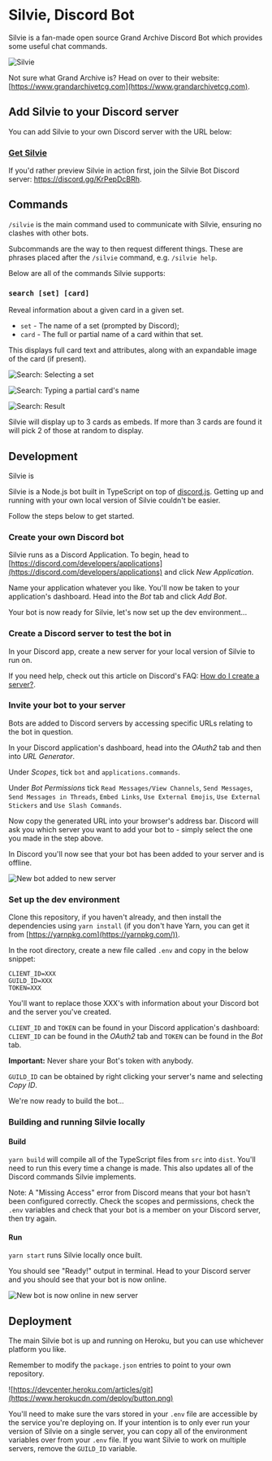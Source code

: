 # Silvie, Discord Bot

Silvie is a fan-made open source Grand Archive Discord Bot which provides some useful chat commands.

![Silvie](https://i.imgur.com/mmf3DMR.png)

Not sure what Grand Archive is? Head on over to their website: [https://www.grandarchivetcg.com](https://www.grandarchivetcg.com).

## Add Silvie to your Discord server

You can add Silvie to your own Discord server with the URL below:

### **[Get Silvie](https://discord.com/oauth2/authorize?client_id=930856109189767188&permissions=414464609280&scope=bot%20applications.commands)**

If you'd rather preview Silvie in action first, join the Silvie Bot Discord server: https://discord.gg/KrPepDcBRh.

## Commands

`/silvie` is the main command used to communicate with Silvie, ensuring no clashes with other bots.

Subcommands are the way to then request different things. These are phrases placed after the `/silvie` command, e.g. `/silvie help`.

Below are all of the commands Silvie supports:

### `search [set] [card]`

Reveal information about a given card in a given set.

- `set` - The name of a set (prompted by Discord);
- `card` - The full or partial name of a card within that set.

This displays full card text and attributes, along with an expandable image of the card (if present).

![Search: Selecting a set](https://i.imgur.com/LEDPefF.png)

![Search: Typing a partial card's name](https://i.imgur.com/5ITdgIa.png)

![Search: Result](https://i.imgur.com/cKGRjPF.png)

Silvie will display up to 3 cards as embeds. If more than 3 cards are found it will pick 2 of those at random to display.

## Development

Silvie is 

Silvie is a Node.js bot built in TypeScript on top of [discord.js](https://discord.js.org). Getting up and running with your own local version of Silvie couldn't be easier.

Follow the steps below to get started.

### Create your own Discord bot

Silvie runs as a Discord Application. To begin, head to [https://discord.com/developers/applications](https://discord.com/developers/applications) and click _New Application_.

Name your application whatever you like. You'll now be taken to your application's dashboard. Head into the _Bot_ tab and click _Add Bot_.

Your bot is now ready for Silvie, let's now set up the dev environment...

### Create a Discord server to test the bot in

In your Discord app, create a new server for your local version of Silvie to run on.

If you need help, check out this article on Discord's FAQ: [How do I create a server?](https://support.discord.com/hc/en-us/articles/204849977-How-do-I-create-a-server-).

### Invite your bot to your server

Bots are added to Discord servers by accessing specific URLs relating to the bot in question.

In your Discord application's dashboard, head into the _OAuth2_ tab and then into _URL Generator_.

Under _Scopes_, tick `bot` and `applications.commands`.

Under _Bot Permissions_ tick `Read Messages/View Channels`, `Send Messages`, `Send Messages in Threads`, `Embed Links`, `Use External Emojis`, `Use External Stickers` and `Use Slash Commands`.

Now copy the generated URL into your browser's address bar. Discord will ask you which server you want to add your bot to - simply select the one you made in the step above.

In Discord you'll now see that your bot has been added to your server and is offline.

![New bot added to new server](https://i.imgur.com/Oa6TUpx.png)

### Set up the dev environment

Clone this repository, if you haven't already, and then install the dependencies using `yarn install` (if you don't have Yarn, you can get it from [https://yarnpkg.com](https://yarnpkg.com/)).

In the root directory, create a new file called `.env` and copy in the below snippet:

```
CLIENT_ID=XXX
GUILD_ID=XXX
TOKEN=XXX
```

You'll want to replace those XXX's with information about your Discord bot and the server you've created.

`CLIENT_ID` and `TOKEN` can be found in your Discord application's dashboard: `CLIENT_ID` can be found in the _OAuth2_ tab and `TOKEN` can be found in the _Bot_ tab.

**Important:** Never share your Bot's token with anybody.

`GUILD_ID` can be obtained by right clicking your server's name and selecting _Copy ID_.

We're now ready to build the bot...

### Building and running Silvie locally

#### Build

`yarn build` will compile all of the TypeScript files from `src` into `dist`. You'll need to run this every time a change is made. This also updates all of the Discord commands Silvie implements.

Note: A "Missing Access" error from Discord means that your bot hasn't been configured correctly. Check the scopes and permissions, check the `.env` variables and check that your bot is a member on your Discord server, then try again.

#### Run

`yarn start` runs Silvie locally once built.

You should see "Ready!" output in terminal. Head to your Discord server and you should see that your bot is now online.

![New bot is now online in new server](https://i.imgur.com/5K5ZItS.png)

## Deployment

The main Silvie bot is up and running on Heroku, but you can use whichever platform you like.

Remember to modify the `package.json` entries to point to your own repository.

![https://devcenter.heroku.com/articles/git](https://www.herokucdn.com/deploy/button.png)

You'll need to make sure the vars stored in your `.env` file are accessible by the service you're deploying on. If your intention is to only ever run your version of Silvie on a single server, you can copy all of the environment variables over from your `.env` file. If you want Silvie to work on multiple servers, remove the `GUILD_ID` variable.
